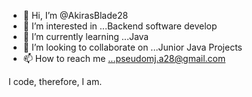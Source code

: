 - 👋 Hi, I’m @AkirasBlade28
- 👀 I’m interested in ...Backend software develop
- 🌱 I’m currently learning ...Java
- 💞️ I’m looking to collaborate on ...Junior Java Projects
- 📫 How to reach me ...pseudomj.a28@gmail.com

I code, therefore, I am.
<!---
AkirasBlade28/AkirasBlade28 is a ✨ special ✨ repository because its `README.md` (this file) appears on your GitHub profile.
You can click the Preview link to take a look at your changes.
--->

